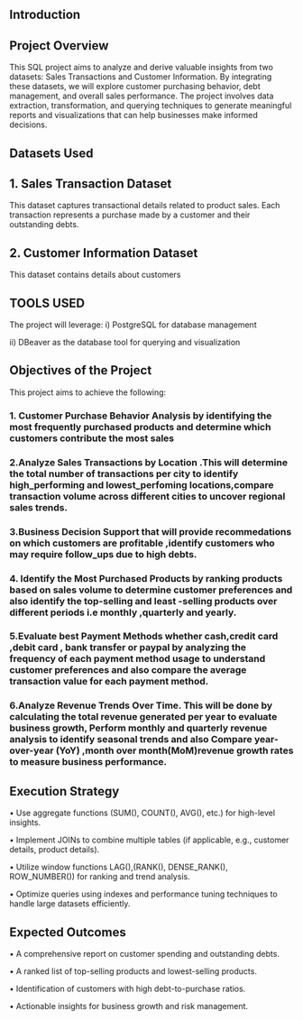 ## Introduction
## Project Overview
This SQL project aims to analyze and derive valuable insights from two datasets: Sales Transactions and Customer Information. By integrating these datasets, we will explore customer purchasing behavior, debt management, and overall sales performance. The project involves data extraction, transformation, and querying techniques to generate meaningful reports and visualizations that can help businesses make informed decisions.

## Datasets Used
## 1. Sales Transaction Dataset
This dataset captures transactional details related to product sales. Each transaction represents a purchase made by a customer and their outstanding debts.

## 2. Customer Information Dataset
This dataset contains details about customers

 ## TOOLS USED 
The project will leverage:
   i) PostgreSQL for database management 

   ii) DBeaver as the database tool for querying and visualization
                         
## Objectives of the Project

This project aims to achieve the following:
### 1.	Customer Purchase Behavior Analysis by identifying the most frequently purchased products and determine which customers contribute the most sales

### 2.Analyze Sales Transactions by Location .This will determine the total number of transactions per city to identify high_performing and lowest_perfoming  locations,compare transaction volume across different cities to uncover regional sales trends. 

### 3.Business Decision Support that will provide recommedations on which customers are profitable ,identify customers who may require follow_ups due to high debts.

### 4. Identify the Most Purchased Products by ranking products based on sales volume to determine customer preferences and also identify the top-selling and least -selling products over different periods i.e monthly ,quarterly and yearly.
### 5.Evaluate  best Payment Methods whether cash,credit card ,debit card , bank transfer or paypal by analyzing the frequency of each payment method usage to understand customer preferences and also compare the average transaction value for each payment method.

### 6.Analyze Revenue Trends Over Time. This will be done by calculating  the total revenue generated per year  to evaluate business growth, Perform monthly and quarterly revenue analysis to identify seasonal trends  and also Compare year-over-year (YoY) ,month over month(MoM)revenue growth rates to measure business performance.

  ## Execution Strategy
  
•	Use aggregate functions (SUM(), COUNT(), AVG(), etc.) for high-level insights.

•	Implement JOINs to combine multiple tables (if applicable, e.g., customer details, product details).

•	Utilize window functions LAG(),(RANK(), DENSE_RANK(), ROW_NUMBER()) for ranking and trend analysis.

•	Optimize queries using indexes and performance tuning techniques to handle large datasets efficiently.

## Expected Outcomes

•	A comprehensive report on customer spending and outstanding debts.

•	A ranked list of top-selling products and lowest-selling products.

•	Identification of customers with high debt-to-purchase ratios.

•	Actionable insights for business growth and risk management.

